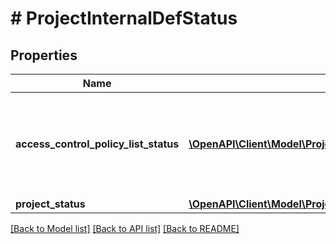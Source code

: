 # # ProjectInternalDefStatus

## Properties

Name | Type | Description | Notes
------------ | ------------- | ------------- | -------------
**access_control_policy_list_status** | [**\OpenAPI\Client\Model\ProjectInternalDefStatusAccessControlPolicyListStatusInner[]**](ProjectInternalDefStatusAccessControlPolicyListStatusInner.md) | The list of access control policies associates with users in the project. | [optional]
**project_status** | [**\OpenAPI\Client\Model\ProjectResourceStatus**](ProjectResourceStatus.md) |  |

[[Back to Model list]](../../README.md#models) [[Back to API list]](../../README.md#endpoints) [[Back to README]](../../README.md)
